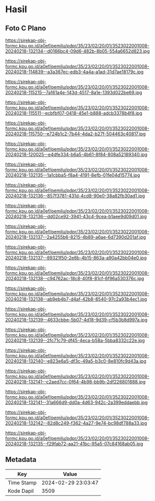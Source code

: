 # Hasil

## Foto C Plano

https://sirekap-obj-formc.kpu.go.id/a0ef/pemilu/pdpr/35/23/02/20/01/3523022001008-20240218-132134--d0166bc4-09d6-482b-8b05-554a6652d823.jpg

https://sirekap-obj-formc.kpu.go.id/a0ef/pemilu/pdpr/35/23/02/20/01/3523022001008-20240218-114839--a3a367ec-edb3-4a4a-a1ad-31d7ae18179c.jpg

https://sirekap-obj-formc.kpu.go.id/a0ef/pemilu/pdpr/35/23/02/20/01/3523022001008-20240218-115215--7a161a4e-143d-4517-8a1e-1393d022be69.jpg

https://sirekap-obj-formc.kpu.go.id/a0ef/pemilu/pdpr/35/23/02/20/01/3523022001008-20240218-115511--ecbfbf07-0418-45e1-b888-adcb3378b4f8.jpg

https://sirekap-obj-formc.kpu.go.id/a0ef/pemilu/pdpr/35/23/02/20/01/3523022001008-20240218-115750--e724b1c2-7b44-4da2-b27f-504463c40817.jpg

https://sirekap-obj-formc.kpu.go.id/a0ef/pemilu/pdpr/35/23/02/20/01/3523022001008-20240218-120025--e4dfe334-b6a5-4b61-8f84-808a52189340.jpg

https://sirekap-obj-formc.kpu.go.id/a0ef/pemilu/pdpr/35/23/02/20/01/3523022001008-20240218-132135--1a1cbba5-f8a4-4191-8efb-01fe04d15774.jpg

https://sirekap-obj-formc.kpu.go.id/a0ef/pemilu/pdpr/35/23/02/20/01/3523022001008-20240218-132136--857f3781-431d-4cd8-90e0-38a82fb30ad1.jpg

https://sirekap-obj-formc.kpu.go.id/a0ef/pemilu/pdpr/35/23/02/20/01/3523022001008-20240218-132136--dd02ce92-3941-43c4-9cea-b1aee9d09d01.jpg

https://sirekap-obj-formc.kpu.go.id/a0ef/pemilu/pdpr/35/23/02/20/01/3523022001008-20240218-132137--2a4255b6-8215-4b89-a6ae-6d7390d201af.jpg

https://sirekap-obj-formc.kpu.go.id/a0ef/pemilu/pdpr/35/23/02/20/01/3523022001008-20240218-132137--89321f50-2e6b-4b15-863a-a90a42bb04e0.jpg

https://sirekap-obj-formc.kpu.go.id/a0ef/pemilu/pdpr/35/23/02/20/01/3523022001008-20240218-132138--c94762ac-18c8-40f8-81cf-6f96a530376c.jpg

https://sirekap-obj-formc.kpu.go.id/a0ef/pemilu/pdpr/35/23/02/20/01/3523022001008-20240218-132138--ab9eb4b7-d4af-42b8-8540-97c2a93b4ec1.jpg

https://sirekap-obj-formc.kpu.go.id/a0ef/pemilu/pdpr/35/23/02/20/01/3523022001008-20240218-132139--4633cbbe-5b07-4d18-9d39-cf5b3b8d997a.jpg

https://sirekap-obj-formc.kpu.go.id/a0ef/pemilu/pdpr/35/23/02/20/01/3523022001008-20240218-132139--2fc71c79-df45-4eca-b58a-5bba8332c22e.jpg

https://sirekap-obj-formc.kpu.go.id/a0ef/pemilu/pdpr/35/23/02/20/01/3523022001008-20240218-132140--e823e6a5-df3c-49a5-b3c0-8e810fc9d43a.jpg

https://sirekap-obj-formc.kpu.go.id/a0ef/pemilu/pdpr/35/23/02/20/01/3523022001008-20240218-132141--c2aed7cc-0f64-4b98-bb9b-2df226801888.jpg

https://sirekap-obj-formc.kpu.go.id/a0ef/pemilu/pdpr/35/23/02/20/01/3523022001008-20240218-132141--31a666d9-dd0a-4d63-942c-2a399eddaebb.jpg

https://sirekap-obj-formc.kpu.go.id/a0ef/pemilu/pdpr/35/23/02/20/01/3523022001008-20240218-132142--82d8c249-f362-4a27-9e74-bc98df788a33.jpg

https://sirekap-obj-formc.kpu.go.id/a0ef/pemilu/pdpr/35/23/02/20/01/3523022001008-20240218-132135--f29fab72-aa21-41bc-95a5-07c84168ab05.jpg


## Metadata

| Key        | Value               |
| ---------- | ------------------- |
| Time Stamp | 2024-02-29 23:03:47 |
| Kode Dapil | 3509                |



